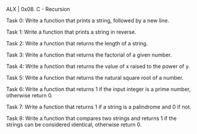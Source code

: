 ALX | 0x08. C - Recursion

Task 0: Write a function that prints a string, followed by a new line.

Task 1: Write a function that prints a string in reverse.

Task 2: Write a function that returns the length of a string.

Task 3: Write a function that returns the factorial of a given number.

Task 4: Write a function that returns the value of x raised to the power of y.

Task 5: Write a function that returns the natural square root of a number.

Task 6: Write a function that returns 1 if the input integer is a prime number, otherwise return 0.

Task 7: Write a function that returns 1 if a string is a palindrome and 0 if not.

Task 8: Write a function that compares two strings and returns 1 if the strings can be considered identical, otherwise return 0.
